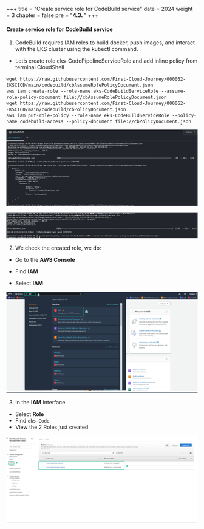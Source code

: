 +++
title = "Create service role for CodeBuild service"
date = 2024
weight = 3
chapter = false
pre = "<b>4.3. </b>"
+++

#### Create service role for CodeBuild service
1. CodeBuild requires IAM roles to build docker, push images, and interact with the EKS cluster using the kubectl command.
- Let’s create role eks-CodePipelineServiceRole and add inline policy from terminal CloudShell

```
wget https://raw.githubusercontent.com/First-Cloud-Journey/000062-EKSCICD/main/codebuild/cbAssumeRolePolicyDocument.json
aws iam create-role --role-name eks-CodeBuildServiceRole --assume-role-policy-document file://cbAssumeRolePolicyDocument.json
wget https://raw.githubusercontent.com/First-Cloud-Journey/000062-EKSCICD/main/codebuild/cbPolicyDocument.json
aws iam put-role-policy --role-name eks-CodeBuildServiceRole --policy-name codebuild-access --policy-document file://cbPolicyDocument.json
```

![00001-create-codebuid-service-role](/images/4-Generate-Code-Pipeline/3-create-codebuid-service-role/00001-create-codebuid-service-role.png?width=90pc)

![00002-create-codebuid-service-role](/images/4-Generate-Code-Pipeline/3-create-codebuid-service-role/00002-create-codebuid-service-role.png?width=90pc)


2. We check the created role, we do:
- Go to the **AWS Console**

- Find **IAM**

- Select **IAM**

![00003-create-codebuid-service-role](/images/4-Generate-Code-Pipeline/3-create-codebuid-service-role/00003-create-codebuid-service-role.png?width=90pc)

3. In the **IAM** interface
- Select **Role**
- Find `eks-Code`
- View the 2 Roles just created

![00004-create-codebuid-service-role](/images/4-Generate-Code-Pipeline/3-create-codebuid-service-role/00004-create-codebuid-service-role.png?width=90pc)


